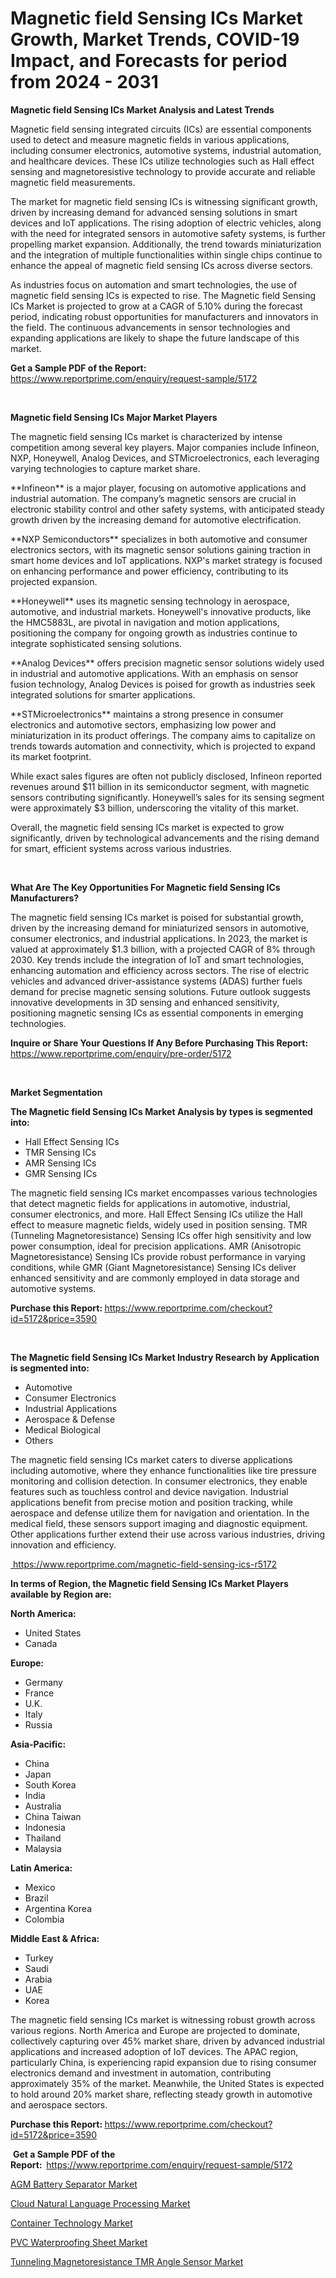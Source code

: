 <p><h1>Magnetic field Sensing ICs Market Growth, Market Trends, COVID-19 Impact, and Forecasts for period from 2024 - 2031</h1></p><p><strong>Magnetic field Sensing ICs Market Analysis and Latest Trends</strong></p>
<p><p>Magnetic field sensing integrated circuits (ICs) are essential components used to detect and measure magnetic fields in various applications, including consumer electronics, automotive systems, industrial automation, and healthcare devices. These ICs utilize technologies such as Hall effect sensing and magnetoresistive technology to provide accurate and reliable magnetic field measurements. </p><p>The market for magnetic field sensing ICs is witnessing significant growth, driven by increasing demand for advanced sensing solutions in smart devices and IoT applications. The rising adoption of electric vehicles, along with the need for integrated sensors in automotive safety systems, is further propelling market expansion. Additionally, the trend towards miniaturization and the integration of multiple functionalities within single chips continue to enhance the appeal of magnetic field sensing ICs across diverse sectors.</p><p>As industries focus on automation and smart technologies, the use of magnetic field sensing ICs is expected to rise. The Magnetic field Sensing ICs Market is projected to grow at a CAGR of 5.10% during the forecast period, indicating robust opportunities for manufacturers and innovators in the field. The continuous advancements in sensor technologies and expanding applications are likely to shape the future landscape of this market.</p></p>
<p><strong>Get a Sample PDF of the Report:&nbsp;</strong> <a href="https://www.reportprime.com/enquiry/request-sample/5172">https://www.reportprime.com/enquiry/request-sample/5172</a></p>
<p>&nbsp;</p>
<p><strong>Magnetic field Sensing ICs Major Market Players</strong></p>
<p><p>The magnetic field sensing ICs market is characterized by intense competition among several key players. Major companies include Infineon, NXP, Honeywell, Analog Devices, and STMicroelectronics, each leveraging varying technologies to capture market share.</p><p>**Infineon** is a major player, focusing on automotive applications and industrial automation. The company’s magnetic sensors are crucial in electronic stability control and other safety systems, with anticipated steady growth driven by the increasing demand for automotive electrification.</p><p>**NXP Semiconductors** specializes in both automotive and consumer electronics sectors, with its magnetic sensor solutions gaining traction in smart home devices and IoT applications. NXP's market strategy is focused on enhancing performance and power efficiency, contributing to its projected expansion.</p><p>**Honeywell** uses its magnetic sensing technology in aerospace, automotive, and industrial markets. Honeywell's innovative products, like the HMC5883L, are pivotal in navigation and motion applications, positioning the company for ongoing growth as industries continue to integrate sophisticated sensing solutions.</p><p>**Analog Devices** offers precision magnetic sensor solutions widely used in industrial and automotive applications. With an emphasis on sensor fusion technology, Analog Devices is poised for growth as industries seek integrated solutions for smarter applications.</p><p>**STMicroelectronics** maintains a strong presence in consumer electronics and automotive sectors, emphasizing low power and miniaturization in its product offerings. The company aims to capitalize on trends towards automation and connectivity, which is projected to expand its market footprint.</p><p>While exact sales figures are often not publicly disclosed, Infineon reported revenues around $11 billion in its semiconductor segment, with magnetic sensors contributing significantly. Honeywell’s sales for its sensing segment were approximately $3 billion, underscoring the vitality of this market.</p><p>Overall, the magnetic field sensing ICs market is expected to grow significantly, driven by technological advancements and the rising demand for smart, efficient systems across various industries.</p></p>
<p>&nbsp;</p>
<p><strong>What Are The Key Opportunities For Magnetic field Sensing ICs Manufacturers?</strong></p>
<p><p>The magnetic field sensing ICs market is poised for substantial growth, driven by the increasing demand for miniaturized sensors in automotive, consumer electronics, and industrial applications. In 2023, the market is valued at approximately $1.3 billion, with a projected CAGR of 8% through 2030. Key trends include the integration of IoT and smart technologies, enhancing automation and efficiency across sectors. The rise of electric vehicles and advanced driver-assistance systems (ADAS) further fuels demand for precise magnetic sensing solutions. Future outlook suggests innovative developments in 3D sensing and enhanced sensitivity, positioning magnetic sensing ICs as essential components in emerging technologies.</p></p>
<p><strong>Inquire or Share Your Questions If Any Before Purchasing This Report:</strong> <a href="https://www.reportprime.com/enquiry/pre-order/5172">https://www.reportprime.com/enquiry/pre-order/5172</a></p>
<p>&nbsp;</p>
<p><strong>Market Segmentation</strong></p>
<p><strong>The Magnetic field Sensing ICs Market Analysis by types is segmented into:</strong></p>
<p><ul><li>Hall Effect Sensing ICs</li><li>TMR Sensing ICs</li><li>AMR Sensing ICs</li><li>GMR Sensing ICs</li></ul></p>
<p><p>The magnetic field sensing ICs market encompasses various technologies that detect magnetic fields for applications in automotive, industrial, consumer electronics, and more. Hall Effect Sensing ICs utilize the Hall effect to measure magnetic fields, widely used in position sensing. TMR (Tunneling Magnetoresistance) Sensing ICs offer high sensitivity and low power consumption, ideal for precision applications. AMR (Anisotropic Magnetoresistance) Sensing ICs provide robust performance in varying conditions, while GMR (Giant Magnetoresistance) Sensing ICs deliver enhanced sensitivity and are commonly employed in data storage and automotive systems.</p></p>
<p><strong>Purchase this Report:&nbsp;</strong><a href="https://www.reportprime.com/checkout?id=5172&price=3590">https://www.reportprime.com/checkout?id=5172&price=3590</a></p>
<p>&nbsp;</p>
<p><strong>The Magnetic field Sensing ICs Market Industry Research by Application is segmented into:</strong></p>
<p><ul><li>Automotive</li><li>Consumer Electronics</li><li>Industrial Applications</li><li>Aerospace & Defense</li><li>Medical Biological</li><li>Others</li></ul></p>
<p><p>The magnetic field sensing ICs market caters to diverse applications including automotive, where they enhance functionalities like tire pressure monitoring and collision detection. In consumer electronics, they enable features such as touchless control and device navigation. Industrial applications benefit from precise motion and position tracking, while aerospace and defense utilize them for navigation and orientation. In the medical field, these sensors support imaging and diagnostic equipment. Other applications further extend their use across various industries, driving innovation and efficiency.</p></p>
<p><a href="https://www.reportprime.com/magnetic-field-sensing-ics-r5172">&nbsp;https://www.reportprime.com/magnetic-field-sensing-ics-r5172</a></p>
<p><strong>In terms of Region, the Magnetic field Sensing ICs Market Players available by Region are:</strong></p>
<p>
    <p> <strong> North America: </strong>
        <ul>
            <li>United States</li>
            <li>Canada</li>
        </ul>
        </p> 
    <p> <strong> Europe: </strong>
        <ul>
            <li>Germany</li>
            <li>France</li>
            <li>U.K.</li>
            <li>Italy</li>
            <li>Russia</li>
        </ul>
        </p> 
    <p> <strong> Asia-Pacific: </strong>
        <ul>
            <li>China</li>
            <li>Japan</li>
            <li>South Korea</li>
            <li>India</li>
            <li>Australia</li>
            <li>China Taiwan</li>
            <li>Indonesia</li>
            <li>Thailand</li>
            <li>Malaysia</li>
        </ul>
        </p> 
    <p> <strong> Latin America: </strong>
        <ul>
            <li>Mexico</li>
            <li>Brazil</li>
            <li>Argentina Korea</li>
            <li>Colombia</li>
        </ul>
        </p> 
    <p> <strong> Middle East & Africa: </strong>
        <ul>
            <li>Turkey</li>
            <li>Saudi</li>
            <li>Arabia</li>
            <li>UAE</li>
            <li>Korea</li>
        </ul>
    </p>
    </p>
<p><p>The magnetic field sensing ICs market is witnessing robust growth across various regions. North America and Europe are projected to dominate, collectively capturing over 45% market share, driven by advanced industrial applications and increased adoption of IoT devices. The APAC region, particularly China, is experiencing rapid expansion due to rising consumer electronics demand and investment in automation, contributing approximately 35% of the market. Meanwhile, the United States is expected to hold around 20% market share, reflecting steady growth in automotive and aerospace sectors.</p></p>
<p><strong>Purchase this Report: </strong><a href="https://www.reportprime.com/checkout?id=5172&price=3590">https://www.reportprime.com/checkout?id=5172&price=3590</a></p>
<p>&nbsp;<strong>Get a Sample PDF of the Report:&nbsp;&nbsp;</strong><a href="https://www.reportprime.com/enquiry/request-sample/5172">https://www.reportprime.com/enquiry/request-sample/5172</a></p>
<p><strong></strong></p>
<p><p><a href="https://issuu.com/reportprime-2/docs/agm-battery-separator-market-size-2_fd77fa8f6e7684">AGM Battery Separator Market</a></p><p><a href="https://www.linkedin.com/pulse/exploring-cloud-natural-language-processing-market-dynamics-trdof?trackingId=AkfqjUkRQca0ZIJgZmUDPQ%3D%3D">Cloud Natural Language Processing Market</a></p><p><a href="https://www.linkedin.com/pulse/market-leaders-laggards-global-container-technology-trends-b0sef?trackingId=bsf8OXkGQUCbKX2%2F6vp2IQ%3D%3D">Container Technology Market</a></p><p><a href="https://issuu.com/reportprime-2/docs/pvc-waterproofing-sheet-market-size_4b2212a3ac3bc9">PVC Waterproofing Sheet Market</a></p><p><a href="https://github.com/NargisHussain75/Market-Research-Report-List-1/blob/main/tunneling-magnetoresistance-tmr-angle-sensor-market.md">Tunneling Magnetoresistance TMR Angle Sensor Market</a></p></p>